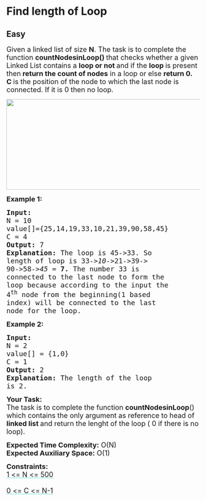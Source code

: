 # Find length of Loop
## Easy 
<div class="problem-statement" style="user-select: auto;">
                <p style="user-select: auto;"></p><p style="user-select: auto;"><span style="font-size: 18px; user-select: auto;">Given a linked list of size <strong style="user-select: auto;">N</strong>. The task is to complete the function&nbsp;<strong style="user-select: auto;">countNodesinLoop()&nbsp;</strong>that checks whether a given Linked List contains a&nbsp;<strong style="user-select: auto;">loop or not&nbsp;</strong>and if the&nbsp;<strong style="user-select: auto;">loop </strong>is present then<strong style="user-select: auto;"> return the count of nodes</strong> in a loop or else <strong style="user-select: auto;">return 0. C&nbsp;</strong>is the position of the node to which the last node is connected. If it is 0 then no loop.</span></p>

<p style="user-select: auto;"><span style="font-size: 18px; user-select: auto;"><img alt="" src="https://contribute.geeksforgeeks.org/wp-content/uploads/linkedlist.png" style="height: 236px; width: 512px; user-select: auto;" class="img-responsive"> </span></p>

<p style="user-select: auto;"><span style="font-size: 18px; user-select: auto;"><strong style="user-select: auto;">Example 1:</strong></span></p>

<pre style="user-select: auto;"><span style="font-size: 18px; user-select: auto;"><strong style="user-select: auto;">Input:
</strong>N = 10
value[]={25,14,19,33,10,21,39,90,58,45}
C = 4
<strong style="user-select: auto;">Output: </strong>7<strong style="user-select: auto;">
Explanation: </strong>The loop is 45-&gt;33. So
length of loop is 33-&gt;<em style="user-select: auto;">10</em>-&gt;21-&gt;39-&gt;
90-&gt;58-&gt;<em style="user-select: auto;">45</em> = <strong style="user-select: auto;">7. </strong>The number 33&nbsp;is
connected to the last node to form the
loop because according to the input the
4<sup style="user-select: auto;">th</sup> node from the beginning(1&nbsp;based
index) will be connected to the last
node for the loop.</span>
</pre>

<p style="user-select: auto;"><span style="font-size: 18px; user-select: auto;"><strong style="user-select: auto;">Example 2:</strong></span></p>

<pre style="user-select: auto;"><span style="font-size: 18px; user-select: auto;"><strong style="user-select: auto;">Input:
</strong>N = 2
value[] = {1,0}
C = 1
<strong style="user-select: auto;">Output: </strong>2<strong style="user-select: auto;">
Explanation: </strong>The length of the loop
is 2.</span></pre>

<p style="user-select: auto;"><span style="font-size: 18px; user-select: auto;"><strong style="user-select: auto;">Your Task:</strong><br style="user-select: auto;">
The task is to complete the function <strong style="user-select: auto;">countNodesinLoop</strong>() which contains the only argument as reference to head of<strong style="user-select: auto;"> linked list&nbsp;</strong>and return the lenght of the loop ( 0 if there is no loop).</span></p>

<p style="user-select: auto;"><span style="font-size: 18px; user-select: auto;"><strong style="user-select: auto;">Expected Time Complexity:</strong>&nbsp;O(N)<br style="user-select: auto;">
<strong style="user-select: auto;">Expected Auxiliary Space:</strong>&nbsp;O(1)</span></p>

<p style="user-select: auto;"><span style="font-size: 18px; user-select: auto;"><strong style="user-select: auto;">Constraints:</strong><br style="user-select: auto;">
<lclighter data-id="lgt255787205" data-bundle-id="0" style="background-image: linear-gradient(transparent 0%, transparent calc(50% - 4px), rgb(204, 242, 241) calc(50% - 4px), rgb(204, 242, 241) 100%); transition: background-position 120ms ease-in-out 0s, padding 120ms ease-in-out 0s; background-size: 100% 200%; background-position: initial; --darkreader-inline-bgimage:linear-gradient(rgba(0, 0, 0, 0) 0%, transparent calc(50% - 4px), #124746 calc, 50% - 4px, #124746 100%); user-select: auto;" data-darkreader-inline-bgimage="">1 &lt;= N &lt;= 500</lclighter><br style="user-select: auto;"><lclighter data-id="lgt255787205" data-bundle-id="0" style="background-image: linear-gradient(transparent 0%, transparent calc(50% - 4px), rgb(204, 242, 241) calc(50% - 4px), rgb(204, 242, 241) 100%); transition: background-position 120ms ease-in-out 0s, padding 120ms ease-in-out 0s; background-size: 100% 200%; background-position: initial; --darkreader-inline-bgimage:linear-gradient(rgba(0, 0, 0, 0) 0%, transparent calc(50% - 4px), #124746 calc, 50% - 4px, #124746 100%); user-select: auto;" data-darkreader-inline-bgimage=""><br style="user-select: auto;">0 &lt;= C &lt;= N-1</lclighter><div class="LinerThreadIcon LinerFirst" data-highlight-id="255787205" data-bundle-id="0" id="lgt255787205" style="background-image: url(&quot;https://profile.getliner.com/liner-service-bucket/user_photo_default/color-4/T.svg&quot;); user-select: auto;">
        <div class="LinerThreadIcon__dim" style="user-select: auto;"></div>
        <div class="LinerThreadIcon__mentioned" style="user-select: auto;">
          <div class="LinerThreadIcon__mentionedImg" style="user-select: auto;"></div>
        </div>
        <div class="LinerThreadIcon__onlyMe" style="user-select: auto;">
          <div class="LinerThreadIcon__onlyMeImg" style="user-select: auto;"></div>
        </div>
      </div></span></p>
 <p style="user-select: auto;"></p>
            </div>